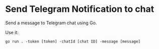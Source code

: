 # Send Telegram Notification to chat

Send a message to Telegram chat using Go. 

Use it:

```
go run . -token [token] -chatId [chat ID] -message [message]
```